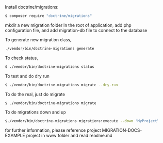 Install doctrine/migrations:

```bash
$ composer require "doctrine/migrations"
```

mkdir a new migration folder
In the root of application, add php configuration file, and add migration-db
file to connect to the database

To generate new migration class,

```bash
./vendor/bin/doctrine-migrations generate
```

To check status,

```bash
$ ./vendor/bin/doctrine-migrations status
```

To test and do dry run

```bash
$ ./vendor/bin/doctrine-migrations migrate --dry-run
```

To do the real, just do migrate

```bash
$ ./vendor/bin/doctrine-migrations migrate
```

To do migrations down and up

```bash
$./vendor/bin/doctrine-migrations migrations:execute --down 'MyProject\Migrations\Version20230817041640'
```

for further information, please reference project MIGRATION-DOCS-EXAMPLE
project in www folder and read readme.md
